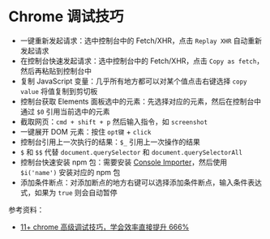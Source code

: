 # Chrome 调试技巧

- 一键重新发起请求：选中控制台中的 Fetch/XHR，点击 `Replay XHR` 自动重新发起请求
- 在控制台快速发起请求：选中控制台中的 Fetch/XHR，点击 `Copy as fetch`，然后再粘贴到控制台中
- 复制 JavaScript 变量：几乎所有地方都可以对某个值点击右键选择 `copy value` 将值复制到剪切板
- 控制台获取 Elements 面板选中的元素：先选择对应的元素，然后在控制台中通过 `$0` 引用当前选中的元素
- 截取网页：`cmd + shift + p` 然后输入指令，如 `screenshot`
- 一键展开 DOM 元素：按住 `opt键` + `click`
- 控制台引用上一次执行的结果：`$_` 引用上一次操作的结果
- `$` 和 `$$` 代替 `document.querySelector` 和 `document.querySelectorAll`
- 控制台快速安装 npm 包：需要安装 [Console Importer](https://link.juejin.cn/?target=https%3A%2F%2Fchrome.google.com%2Fwebstore%2Fdetail%2Fconsole-importer%2Fhgajpakhafplebkdljleajgbpdmplhie%2Frelated)，然后使用 `$i('name')` 安装对应的 npm 包
- 添加条件断点：对添加断点的地方右键可以选择添加条件断点，输入条件表达式，如果为 `true` 则会自动暂停

参考资料：

- [11+ chrome 高级调试技巧，学会效率直接提升 666%](https://juejin.cn/post/7085135692568723492#heading-4)
